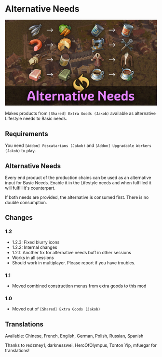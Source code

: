 # Alternative Needs

![](./banner.jpg)

Makes products from `[Shared] Extra Goods (Jakob)` available as alternative Lifestyle needs to Basic needs.

## Requirements

You need `[Addon] Pescatarians (Jakob)` and `[Addon] Upgradable Workers (Jakob)` to play.

## Alternative Needs

Every end product of the production chains can be used as an alternative input for Basic Needs.
Enable it in the Lifestyle needs and when fulfilled it will fulfill it's counterpart.

If both needs are provided, the alternative is consumed first.
There is no double consumption.

## Changes

### 1.2

- 1.2.3: Fixed blurry icons
- 1.2.2: Internal changes
- 1.2.1: Another fix for alternative needs buff in other sessions
- Works in all sessions
- Should work in multiplayer. Please report if you have troubles.

### 1.1

- Moved combined construction menus from extra goods to this mod

### 1.0

- Moved out of `[Shared] Extra Goods (Jakob)`

## Translations

Available: Chinese, French, English, German, Polish, Russian, Spanish

Thanks to redzmey1, darknesswei, HeroOfOlympus, Tonton Yip, mfuegar for translations!

